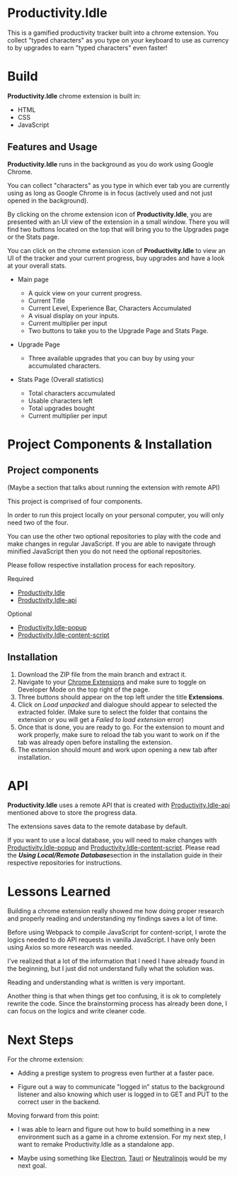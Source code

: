 # Productivity.Idle

This is a gamified productivity tracker built into a chrome extension. You collect "typed characters" as you type on your keyboard to use as currency to by upgrades to earn "typed characters" even faster!

# Build

**Productivity.Idle** chrome extension is built in:
- HTML
- CSS
- JavaScript

## Features and Usage

**Productivity.Idle** runs in the background as you do work using Google Chrome.

You can collect "characters" as you type in which ever tab you are currently using as long as Google Chrome is in focus (actively used and not just opened in the background).

By clicking on the chrome extension icon of **Productivity.Idle**, you are presented with an UI view of the extension in a small window. There you will find two buttons located on the top that will bring you to the Upgrades page or the Stats page.

You can click on the chrome extension icon of **Productivity.Idle** to view an UI of the tracker and your current progress, buy upgrades and have a look at your overall stats.

 - Main page
	 - A quick view on your current progress.
	 - Current Title
	 - Current Level, Experience Bar, Characters Accumulated
	 - A visual display on your inputs.
	 - Current multiplier per input
	 - Two buttons to take you to the Upgrade Page and Stats Page.

- Upgrade Page
	- Three available upgrades that you can buy by using your accumulated characters.
- Stats Page (Overall statistics)
	- Total characters accumulated
	- Usable characters left
	- Total upgrades bought
	- Current multiplier per input

# Project Components & Installation
## Project components
(Maybe a section that talks about running the extension with remote API)

This project is comprised of four components. 

In order to run this project locally on your personal computer, you will only need two of the four. 

You can use the other two optional repositories to play with the code and make changes in regular JavaScript. If you are able to navigate through minified JavaScript then you do not need the optional repositories.

Please follow respective installation process for each repository.

Required
- [Productivity.Idle](https://github.com/Gachuka/productivity.idle)
- [Productivity.Idle-api](https://github.com/Gachuka/productivity.idle-api)

Optional
- [Productivity.Idle-popup](https://github.com/Gachuka/productivity.idle-popup)
- [Productivity.Idle-content-script](https://github.com/Gachuka/productivity.idle-content-script)

## Installation

 1. Download the ZIP file from the main branch and extract it.
 2. Navigate to your [Chrome Extensions](chrome://extensions/) and make sure to toggle on Developer Mode on the top right of the page.
 3. Three buttons should appear on the top left under the title **Extensions**.
 4. Click on *Load unpacked* and dialogue should appear to selected the extracted folder. (Make sure to select the folder that contains the extension or you will get a *Failed to load extension* error)
 5. Once that is done, you are ready to go. For the extension to mount and work properly, make sure to reload the tab you want to work on if the tab was already open before installing the extension.
 6. The extension should mount and work upon opening a new tab after installation.

# API

**Productivity.Idle** uses a remote API that is created with [Productivity.Idle-api](https://github.com/Gachuka/productivity.idle-api) mentioned above to store the progress data.

The extensions saves data to the remote database by default.

If you want to use a local database, you will need to make changes with [Productivity.Idle-popup](https://github.com/Gachuka/productivity.idle-popup) and [Productivity.Idle-content-script](https://github.com/Gachuka/productivity.idle-content-script).
Please read the ***Using Local/Remote Database***section in the installation guide in their respective repositories for instructions.

# Lessons Learned
Building a chrome extension really showed me how doing proper research and properly reading and understanding my findings saves a lot of time.

Before using Webpack to compile JavaScript for content-script, I wrote the logics needed to do API requests in vanilla JavaScript. I have only been using Axios so more research was needed.

I've realized that a lot of the information that I need I have already found in the beginning, but I just did not understand fully what the solution was. 

Reading and understanding what is written is very important.

Another thing is that when things get too confusing, it is ok to completely rewrite the code. Since the brainstorming process has already been done, I can focus on the logics and write cleaner code.

# Next Steps

For the chrome extension: 

- Adding a prestige system to progress even further at a faster pace.

- Figure out a way to communicate "logged in" status to the background listener and also knowing which user is logged in to GET and PUT to the correct user in the backend.

Moving forward from this point: 

- I was able to learn and figure out how to build something in a new environment such as a game in a chrome extension. For my next step, I want to remake Productivity.Idle as a standalone app.

- Maybe using something like [Electron](https://www.electronjs.org/), [Tauri](https://tauri.app/) or [Neutralinojs](https://neutralino.js.org/) would be my next goal.
